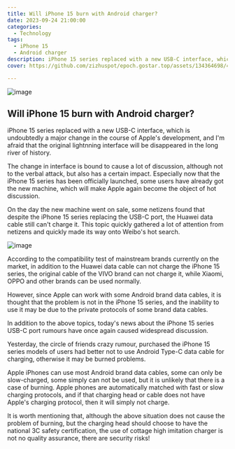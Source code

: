 ```yaml
---
title: Will iPhone 15 burn with Android charger?
date: 2023-09-24 21:00:00
categories:
  - Technology
tags:
  - iPhone 15
  - Android charger
description: iPhone 15 series replaced with a new USB-C interface, which is undoubtedly a major change in the course of Apple's development, and I'm afraid that the original lightnning interface will be disappeared in the long river of history.
cover: https://github.com/zizhuspot/epoch.gostar.top/assets/134364698/4f9bb631-126c-4aee-a922-1788fb190436

---
```

![image](https://github.com/zizhuspot/epoch.gostar.top/assets/134364698/9425011e-6135-4427-a1ee-aab057226ed1)

## Will iPhone 15 burn with Android charger?

iPhone 15 series replaced with a new USB-C interface, which is undoubtedly a major change in the course of Apple's development, and I'm afraid that the original lightnning interface will be disappeared in the long river of history.

The change in interface is bound to cause a lot of discussion, although not to the verbal attack, but also has a certain impact. Especially now that the iPhone 15 series has been officially launched, some users have already got the new machine, which will make Apple again become the object of hot discussion.

On the day the new machine went on sale, some netizens found that despite the iPhone 15 series replacing the USB-C port, the Huawei data cable still can't charge it. This topic quickly gathered a lot of attention from netizens and quickly made its way onto Weibo's hot search.

![image](https://github.com/zizhuspot/epoch.gostar.top/assets/134364698/cce392c4-714e-4e0b-a243-9886ef0231c8)

According to the compatibility test of mainstream brands currently on the market, in addition to the Huawei data cable can not charge the iPhone 15 series, the original cable of the VIVO brand can not charge it, while Xiaomi, OPPO and other brands can be used normally.

However, since Apple can work with some Android brand data cables, it is thought that the problem is not in the iPhone 15 series, and the inability to use it may be due to the private protocols of some brand data cables.

In addition to the above topics, today's news about the iPhone 15 series USB-C port rumours have once again caused widespread discussion.

Yesterday, the circle of friends crazy rumour, purchased the iPhone 15 series models of users had better not to use Android Type-C data cable for charging, otherwise it may be burned problems.

Apple iPhones can use most Android brand data cables, some can only be slow-charged, some simply can not be used, but it is unlikely that there is a case of burning. Apple phones are automatically matched with fast or slow charging protocols, and if that charging head or cable does not have Apple's charging protocol, then it will simply not charge.

It is worth mentioning that, although the above situation does not cause the problem of burning, but the charging head should choose to have the national 3C safety certification, the use of cottage high imitation charger is not no quality assurance, there are security risks!
